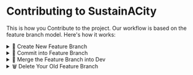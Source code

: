 
# Contributing to SustainACity
This is how you Contribute to the project.
Our workflow is based on the feature branch model. Here's how it works:

<details>
<summary>🌱 Create New Feature Branch</summary>

**Example (e.g., onboarding-screen):**
```bash
git branch onboarding-screen
git checkout onboarding-screen
```
This creates and checks out a new branch based on your current branch.

</details>

<details>
<summary>💾 Commit into Feature Branch</summary>

Remember to regularly commit your changes to prevent losing any work.
```bash
git commit -m "<your commit message>"
```

</details>

<details>
<summary>🔄 Merge the Feature Branch into Dev</summary>

Once your feature is ready, merge your changes into the `dev` branch:
```bash
git checkout dev
git pull
git merge onboarding-screen
git push
```

</details>

<details>
<summary>🗑️ Delete Your Old Feature Branch</summary>

After merging, you can delete your feature branch:
```bash
git branch -d onboarding-screen
git push origin --delete onboarding-screen
```

</details>
